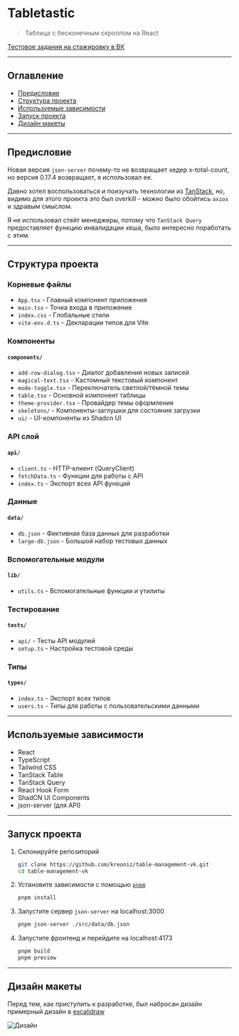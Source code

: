 # Tabletastic

> Таблица с бесконечным скроллом на React

[Тестовое задания на стажировку в ВК](https://internship.vk.company/vacancy/1109)

---

## Оглавление

- [Предисловие](#предисловие)
- [Структура проекта](#структура-проекта)
- [Используемые зависимости](#используемые-зависимости)
- [Запуск проекта](#запуск-проекта)
- [Дизайн макеты](#дизайн-макеты)

---

## Предисловие

Новая версия `json-server` почему-то не возвращает хедер x-total-count, но версия 0.17.4 возвращает, я использовал ее.

Давно хотел воспользоваться и поизучать технологии из [TanStack](https://tanstack.com/), но, видимо для этого проекта это был overkill - можно было обойтись `axios` и здравым смыслом.

Я не использовал стейт менеджеры, потому что `TanStack Query` предоставляет функцию инвалидации хеша, было интересно поработать с этим.

---

## Структура проекта

###  Корневые файлы
- `App.tsx` - Главный компонент приложения
- `main.tsx` - Точка входа в приложение
- `index.css` - Глобальные стили
- `vite-env.d.ts` - Декларации типов для Vite

### Компоненты
#### `components/`
- `add-row-dialog.tsx` - Диалог добавления новых записей
- `magical-text.tsx` - Кастомный текстовый компонент
- `mode-toggle.tsx` - Переключатель светлой/тёмной темы
- `table.tsx` - Основной компонент таблицы
- `theme-provider.tsx` - Провайдер темы оформления
- `skeletons/` - Компоненты-заглушки для состояния загрузки
- `ui/` - UI-компоненты из Shadcn UI

### API слой
#### `api/`
- `client.ts` - HTTP-клиент (QueryClient)
- `fetchData.ts` - Функции для работы с API
- `index.ts` - Экспорт всех API функций

### Данные
#### `data/`
- `db.json` - Фиктивная база данных для разработки
- `large-db.json` - Большой набор тестовых данных

### Вспомогательные модули
#### `lib/`
- `utils.ts` - Вспомогательные функции и утилиты

### Тестирование
#### `tests/`
- `api/` - Тесты API модулей
- `setup.ts` - Настройка тестовой среды

### Типы
#### `types/`
- `index.ts` - Экспорт всех типов
- `users.ts` - Типы для работы с пользовательскими данными

---

## Используемые зависимости

- React
- TypeScript
- Tailwind CSS
- TanStack Table
- TanStack Query
- React Hook Form
- ShadCN UI Components
- json-server (для API)

---

## Запуск проекта

1. Склонируйте репозиторий

   ```bash
   git clone https://github.com/kreoniz/table-management-vk.git
   cd table-management-vk
2. Установите зависимости с помощью [`pnpm`](https://pnpm.io/installation)

    ```bash
    pnpm install
3. Запустите сервер `json-server` на localhost:3000

    ```bash
    pnpm json-server ./src/data/db.json
4. Запустите фронтенд и перейдите на localhost:4173

    ```bash
    pnpm build
    pnpm preview

---

## Дизайн макеты

Перед тем, как приступить к разработке, был набросан дизайн примерный дизайн в [excalidraw](https://excalidraw.com/)

![Дизайн](https://github.com/kreoniz/table-management-vk/raw/main/images/design.png)
